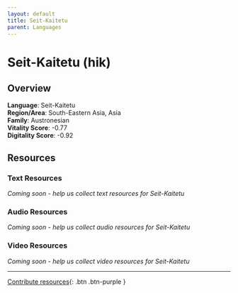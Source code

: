 ```yaml
---
layout: default
title: Seit-Kaitetu
parent: Languages
---
```


# Seit-Kaitetu (hik)

## Overview

**Language**: Seit-Kaitetu  
**Region/Area**: South-Eastern Asia, Asia  
**Family**: Austronesian  
**Vitality Score**: -0.77  
**Digitality Score**: -0.92  

## Resources

### Text Resources
*Coming soon - help us collect text resources for Seit-Kaitetu*

### Audio Resources
*Coming soon - help us collect audio resources for Seit-Kaitetu*

### Video Resources
*Coming soon - help us collect video resources for Seit-Kaitetu*

---

[Contribute resources](https://fairtrain.github.io/){: .btn .btn-purple }
